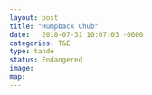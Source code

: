 ```yaml
---
layout: post
title: "Humpback Chub"
date:   2018-07-31 10:07:03 -0600
categories: T&E
type: tande
status: Endangered
image:
map:
---
```

